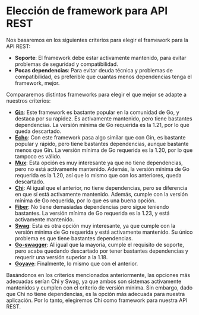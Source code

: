 # Elección de framework para API REST

Nos basaremos en los siguientes criterios para elegir el framework para la API REST:
- **Soporte**: El framework debe estar activamente mantenido, para evitar problemas de seguridad y compatibilidad.
- **Pocas dependencias**: Para evitar deuda técnica y problemas de compatibilidad, es preferible que cuantas menos dependencias tenga el framework, mejor.


Compararemos distintos frameworks para elegir el que mejor se adapte a nuestros criterios:

- **[Gin](https://github.com/gin-gonic/gin)**: Este framework es bastante popular en la comunidad de Go, y destaca por su rapidez. Es activamente mantenido, pero tiene bastantes dependencias. La versión mínima de Go requerida es la 1.21, por lo que queda descartado.
- **[Echo](https://github.com/labstack/echo)**: Con este framework pasa algo similar que con Gin, es bastante popular y rápido, pero tiene bastantes dependencias, aunque bastante menos que Gin. La versión mínima de Go requerida es la 1.20, por lo que tampoco es válido.
- **[Mux](https://github.com/gorilla/mux)**: Esta opción es muy interesante ya que no tiene dependencias, pero no está activamente mantenido. Además, la versión mínima de Go requerida es la 1.20, así que lo mismo que con los anteriores, queda descartado.
- **[Chi](https://github.com/go-chi/chi)**: Al igual que el anterior, no tiene dependencias, pero se diferencia en que sí está activamente mantenido. Además, cumple con la versión mínima de Go requerida, por lo que es una buena opción.
- **[Fiber](https://github.com/gofiber/fiber)**: No tiene demasiadas dependencias pero sigue teniendo bastantes. La versión mínima de Go requerida es la 1.23, y está activamente mantenido.
- **[Swag](https://github.com/swaggo/swag)**: Esta es otra opción muy interesante, ya que cumple con la versión mínima de Go requerida y está activamente mantenido. Su único problema es que tiene bastantes dependencias.
- **[Go-swagger](https://github.com/go-swagger/go-swagger)**: Al igual que la mayoría, cumple el requisito de soporte, pero acaba quedando descartado por tener bastantes dependencias y requerir una versión superior a la 1.18.
- **[Goyave](https://github.com/go-goyave/goyave)**: Finalmente, lo mismo que con el anterior.


Basándonos en los criterios mencionados anteriormente, las opciones más adecuadas serían Chi y Swag, ya que ambos son sistemas activamente mantenidos y cumplen con el criterio de versión mínima. Sin embargo, dado que Chi no tiene dependencias, es la opción más adecuada para nuestra aplicación. Por lo tanto, elegiremos Chi como framework para nuestra API REST.
